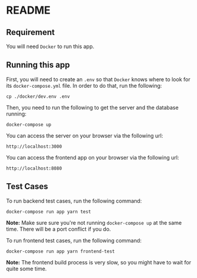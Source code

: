 # README
## Requirement
You will need `Docker` to run this app.

## Running this app
First, you will need to create an `.env` so that `Docker` knows where to look for its `docker-compose.yml` file. In order to do that, run the following:
```
cp ./docker/dev.env .env
```
Then, you need to run the following to get the server and the database running:
```
docker-compose up
```
You can access the server on your browser via the following url:
```
http://localhost:3000
```
You can access the frontend app on your browser via the following url:
```
http://localhost:8080
```

## Test Cases
To run backend test cases, run the following command:
```
docker-compose run app yarn test
```
**Note:** Make sure sure you're not running `docker-compose up` at the same time. There will be a port conflict if you do.


To run frontend test cases, run the following command:
```
docker-compose run app yarn frontend-test
```
**Note:** The frontend build process is very slow, so you might have to wait for quite some time.
